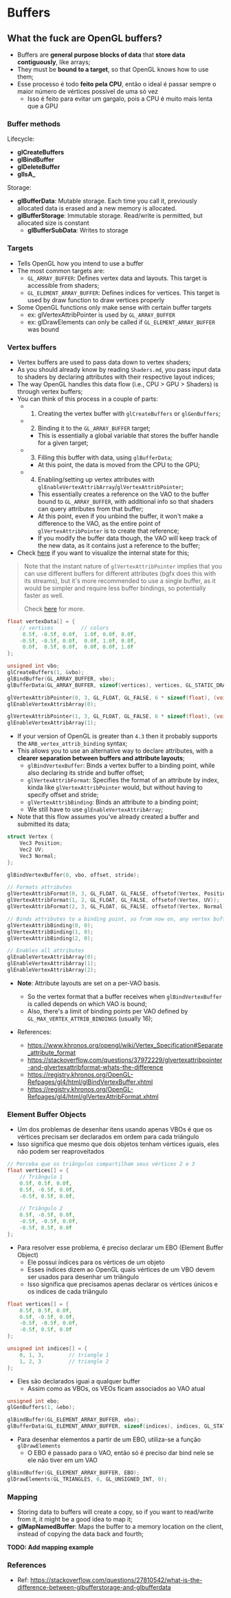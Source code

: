 # Buffers

## What the fuck are OpenGL buffers?

- Buffers are **general purpose blocks of data** that **store data contiguously**, like arrays;
- They must be **bound to a target**, so that OpenGL knows how to use them;
- Esse processo é todo **feito pela CPU**, então o ideal é passar sempre o maior número de vértices possível de uma só vez
    - Isso é feito para evitar um gargalo, pois a CPU é muito mais lenta que a GPU

### Buffer methods

Lifecycle:
- **glCreateBuffers**
- **glBindBuffer**
- **glDeleteBuffer**
- **glIsA_**


Storage:
- **glBufferData**: Mutable storage. Each time you call it, previously allocated data is erased and a new memory is allocated.
- **glBufferStorage**: Immutable storage. Read/write is permitted, but allocated size is constant
	- **glBufferSubData**: Writes to storage


### Targets
- Tells OpenGL how you intend to use a buffer
- The most common targets are:
	- `GL_ARRAY_BUFFER`: Defines vertex data and layouts. This target is accessible from shaders;
	- `GL_ELEMENT_ARRAY_BUFFER`: Defines indices for vertices. This target is used by draw function to draw vertices properly
- Some OpenGL functions only make sense with certain buffer targets
	- ex: glVertexAttribPointer is used by `GL_ARRAY_BUFFER`
	- ex: glDrawElements can only be called if `GL_ELEMENT_ARRAY_BUFFER` was bound


### Vertex buffers

- Vertex buffers are used to pass data down to vertex shaders;
- As you should already know by reading `Shaders.md`, you pass input data to shaders by declaring attributes with their respective layout indices;
- The way OpenGL handles this data flow (i.e., CPU > GPU > Shaders) is through vertex buffers;
- You can think of this process in a couple of parts:
    - 1. Creating the vertex buffer with `glCreateBuffers` or `glGenBuffers`;
    - 2. Binding it to the `GL_ARRAY_BUFFER` target;
        - This is essentially a global variable that stores the buffer handle for a given target;
    - 3. Filling this buffer with data, using `glBufferData`;
        - At this point, the data is moved from the CPU to the GPU;
    - 4. Enabling/setting up vertex attributes with `glEnableVertexAttribArray`/`glVertexAttribPointer`;
        - This essentially creates a reference on the VAO to the buffer bound to `GL_ARRAY_BUFFER`, with additional info so that shaders can query attributes from that buffer;
        - At this point, even if you unbind the buffer, it won't make a difference to the VAO, as the entire point of `glVertexAttribPointer` is to create that reference;
        - If you modify the buffer data though, the VAO will keep track of the new data, as it contains just a reference to the buffer;
- Check [here](https://webglfundamentals.org/webgl/lessons/resources/webgl-state-diagram.html?exampleId=draw-cube-on-cube#no-help) if you want to visualize the internal state for this;

> Note that the instant nature of `glVertexAttribPointer` implies that you can use different buffers for different attributes (bgfx does this with its streams), but it's more recommended to use a single buffer, as it would be simpler and require less buffer bindings, so potentially faster as well.
> 
> Check [here](https://www.khronos.org/opengl/wiki/Vertex_Specification#Vertex_Buffer_Object) for more. 

```cpp
float vertexData[] = {
    // vertices         // colors
     0.5f, -0.5f, 0.0f,  1.0f, 0.0f, 0.0f,
    -0.5f, -0.5f, 0.0f,  0.0f, 1.0f, 0.0f,
     0.0f,  0.5f, 0.0f,  0.0f, 0.0f, 1.0f
};

unsigned int vbo;
glCreateBuffers(1, &vbo);
glBindBuffer(GL_ARRAY_BUFFER, vbo);
glBufferData(GL_ARRAY_BUFFER, sizeof(vertices), vertices, GL_STATIC_DRAW);

glVertexAttribPointer(0, 3, GL_FLOAT, GL_FALSE, 6 * sizeof(float), (void*)0);
glEnableVertexAttribArray(0);

glVertexAttribPointer(1, 3, GL_FLOAT, GL_FALSE, 6 * sizeof(float), (void*)(3* sizeof(float)));
glEnableVertexAttribArray(1);
```

- If your version of OpenGL is greater than `4.3` then it probably supports the `ARB_vertex_attrib_binding` syntax;
- This allows you to use an alternative way to declare attributes, with a **clearer separation between buffers and attribute layouts**;
    - `glBindVertexBuffer`: Binds a vertex buffer to a binding point, while also declaring its stride and buffer offset;
    - `glVertexAttribFormat`: Specifies the format of an attribute by index, kinda like `glVertexAttribPointer` would, but without having to specify offset and stride;
    - `glVertexAttribBinding`: Binds an attribute to a binding point;
    - We still have to use `glEnableVertexAttribArray`;
- Note that this flow assumes you've already created a buffer and submitted its data;


```cpp
struct Vertex {
    Vec3 Position;
    Vec2 UV;
    Vec3 Normal;
};

glBindVertexBuffer(0, vbo, offset, stride);

// Formats attributes
glVertexAttribFormat(0, 3, GL_FLOAT, GL_FALSE, offsetof(Vertex, Position));
glVertexAttribFormat(1, 2, GL_FLOAT, GL_FALSE, offsetof(Vertex, UV));
glVertexAttribFormat(2, 3, GL_FLOAT, GL_FALSE, offsetof(Vertex, Normal));

// Binds attributes to a binding point, so from now on, any vertex buffer bound to that binding point will inherit this format
glVertexAttribBinding(0, 0);
glVertexAttribBinding(1, 0);
glVertexAttribBinding(2, 0);

// Enables all attributes
glEnableVertexAttribArray(0);
glEnableVertexAttribArray(1);
glEnableVertexAttribArray(2);
```

- **Note**: Attribute layouts are set on a per-VAO basis.
    - So the vertex format that a buffer receives when `glBindVertexBuffer` is called depends on which VAO is bound;
    - Also, there's a limit of binding points per VAO defined by `GL_MAX_VERTEX_ATTRIB_BINDINGS` (usually 16);

- References:
    - https://www.khronos.org/opengl/wiki/Vertex_Specification#Separate_attribute_format 
    - https://stackoverflow.com/questions/37972229/glvertexattribpointer-and-glvertexattribformat-whats-the-difference 
    - https://registry.khronos.org/OpenGL-Refpages/gl4/html/glBindVertexBuffer.xhtml
    - https://registry.khronos.org/OpenGL-Refpages/gl4/html/glVertexAttribFormat.xhtml

### Element Buffer Objects
- Um dos problemas de desenhar itens usando apenas VBOs é que os vértices precisam ser declarados em ordem para cada triângulo
- Isso significa que mesmo que dois objetos tenham vértices iguais, eles não podem ser reaproveitados

```cpp
// Perceba que os triângulos compartilham seus vértices 2 e 3
float vertices[] = {
    // Triângulo 1
    0.5f, 0.5f, 0.0f,
    0.5f, -0.5f, 0.0f,
    -0.5f, 0.5f, 0.0f,

    // Triângulo 2
    0.5f, -0.5f, 0.0f,
    -0.5f, -0.5f, 0.0f,
    -0.5f, 0.5f, 0.0f
};
```

- Para resolver esse problema, é preciso declarar um EBO (Element Buffer Object)
    - Ele possui índices para os vértices de um objeto
    - Esses índices dizem ao OpenGL quais vértices de um VBO devem ser usados para desenhar um triângulo
    - Isso significa que precisamos apenas declarar os vértices únicos e os indices de cada triângulo

```cpp
float vertices[] = {
    0.5f, 0.5f, 0.0f,
    0.5f, -0.5f, 0.0f,
    -0.5f, -0.5f, 0.0f,
    -0.5f, 0.5f, 0.0f
};

unsigned int indices[] = {
    0, 1, 3,        // triangle 1
    1, 2, 3         // triangle 2
};
```

- Eles são declarados iguai a qualquer buffer
    - Assim como as VBOs, os VEOs ficam associados ao VAO atual

```cpp
unsigned int ebo;
glGenBuffers(1, &ebo);

glBindBuffer(GL_ELEMENT_ARRAY_BUFFER, ebo);
glBufferData(GL_ELEMENT_ARRAY_BUFFER, sizeof(indices), indices, GL_STATIC_DRAW);
```

- Para desenhar elementos a partir de um EBO, utiliza-se a função `glDrawElements`
    - O EBO é passado para o VAO, então só é preciso dar bind nele se ele não tiver em um VAO 

```cpp
glBindBuffer(GL_ELEMENT_ARRAY_BUFFER, EBO);
glDrawElements(GL_TRIANGLES, 6, GL_UNSIGNED_INT, 0);
```


### Mapping
- Storing data to buffers will create a copy, so if you want to read/write from it, it might be a good idea to map it;
- **glMapNamedBuffer**: Maps the buffer to a memory location on the client, instead of copying the data back and fourth;

**TODO: Add mapping example**


### References
- Ref: https://stackoverflow.com/questions/27810542/what-is-the-difference-between-glbufferstorage-and-glbufferdata
